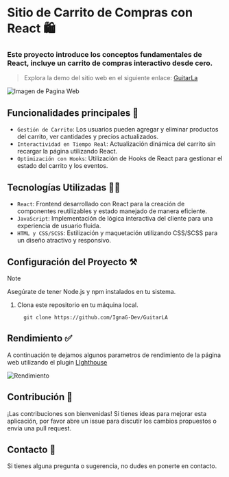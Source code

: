 # Sitio de Carrito de Compras con React 🛍️
### Este proyecto introduce los conceptos fundamentales de React, incluye un carrito de compras interactivo desde cero. 
> Explora la demo del sitio web en el siguiente enlace: [GuitarLa](https://guitarla-arg.netlify.app/)

![Imagen de Pagina Web](https://github.com/IgnaG-Dev/GuitarLA/assets/163780789/7856d429-87a2-4a2a-bf1b-7b3ccb36590a "Pagina Web GuitarLA")

## Funcionalidades principales 🥇
- `Gestión de Carrito`: Los usuarios pueden agregar y eliminar productos del carrito, ver cantidades y precios actualizados.
- `Interactividad en Tiempo Real`: Actualización dinámica del carrito sin recargar la página utilizando React.
- `Optimización con Hooks`: Utilización de Hooks de React para gestionar el estado del carrito y los eventos.
## Tecnologías Utilizadas 🧑‍💻
- `React`:  Frontend desarrollado con React para la creación de componentes reutilizables y estado manejado de manera eficiente.
- `JavaScript`: Implementación de lógica interactiva del cliente para una experiencia de usuario fluida.
- `HTML y CSS/SCSS`: Estilización y maquetación utilizando CSS/SCSS para un diseño atractivo y responsivo.

## Configuración del Proyecto ⚒️
>[!NOTE]
>Asegúrate de tener Node.js y npm instalados en tu sistema.

1. Clona este repositorio en tu máquina local.
   
   ``` 
     git clone https://github.com/IgnaG-Dev/GuitarLA
   ```


## Rendimiento ✅
A continuación te dejamos algunos parametros de rendimiento de la página web utilizando el plugin [LIghthouse](https://chromewebstore.google.com/detail/lighthouse/blipmdconlkpinefehnmjammfjpmpbjk?pli=1)

![Rendimiento](https://github.com/IgnaG-Dev/GuitarLA/assets/163780789/5cb29dfa-c69f-4338-9b85-9680cc288693 "Rendimiento de GuitarLA")

## Contribución 📨
¡Las contribuciones son bienvenidas! Si tienes ideas para mejorar esta aplicación, por favor abre un issue para discutir los cambios propuestos o envía una pull request.

## Contacto 👤
Si tienes alguna pregunta o sugerencia, no dudes en ponerte en contacto.

